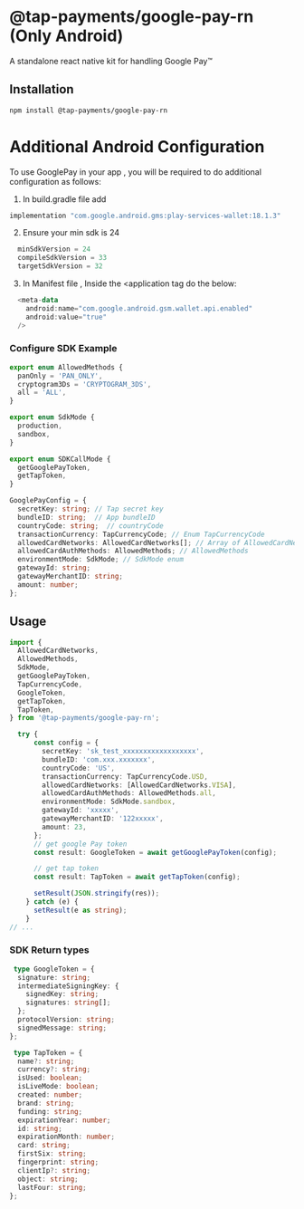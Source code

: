 # @tap-payments/google-pay-rn (Only Android)
A standalone react native kit for handling Google Pay™

## Installation

```sh
npm install @tap-payments/google-pay-rn
```

<a name="additional_config_googlepay"></a>
# Additional Android Configuration
To use GooglePay in your app , you will be required to do additional configuration as follows:

1. In build.gradle file add

```kotlin
implementation "com.google.android.gms:play-services-wallet:18.1.3"
```

2. Ensure your min sdk is 24
```kotlin
  minSdkVersion = 24
  compileSdkVersion = 33
  targetSdkVersion = 32
```

3. In Manifest file , Inside the <application tag do the below:

```kotlin
  <meta-data
    android:name="com.google.android.gsm.wallet.api.enabled"
    android:value="true"
  />
```

### Configure SDK Example

```ts
export enum AllowedMethods {
  panOnly = 'PAN_ONLY',
  cryptogram3Ds = 'CRYPTOGRAM_3DS',
  all = 'ALL',
}
```

```ts
export enum SdkMode {
  production,
  sandbox,
}
```

```ts
export enum SDKCallMode {
  getGooglePayToken,
  getTapToken,
}
```

```ts
GooglePayConfig = {
  secretKey: string; // Tap secret key
  bundleID: string;  // App bundleID
  countryCode: string;  // countryCode
  transactionCurrency: TapCurrencyCode; // Enum TapCurrencyCode
  allowedCardNetworks: AllowedCardNetworks[]; // Array of AllowedCardNetworks enum 
  allowedCardAuthMethods: AllowedMethods; // AllowedMethods
  environmentMode: SdkMode; // SdkMode enum
  gatewayId: string;
  gatewayMerchantID: string;
  amount: number;
};
```


## Usage

```ts
import {
  AllowedCardNetworks,
  AllowedMethods,
  SdkMode,
  getGooglePayToken,
  TapCurrencyCode,
  GoogleToken,
  getTapToken,
  TapToken,
} from '@tap-payments/google-pay-rn';

  try {
      const config = {
        secretKey: 'sk_test_xxxxxxxxxxxxxxxxxx',
        bundleID: 'com.xxx.xxxxxxx',
        countryCode: 'US',
        transactionCurrency: TapCurrencyCode.USD,
        allowedCardNetworks: [AllowedCardNetworks.VISA],
        allowedCardAuthMethods: AllowedMethods.all,
        environmentMode: SdkMode.sandbox,
        gatewayId: 'xxxxx',
        gatewayMerchantID: '122xxxxx',
        amount: 23,
      };
      // get google Pay token
      const result: GoogleToken = await getGooglePayToken(config);

      // get tap token
      const result: TapToken = await getTapToken(config);

      setResult(JSON.stringify(res));
    } catch (e) {
      setResult(e as string);
    }
// ...

```
### SDK Return types


```ts
 type GoogleToken = {
  signature: string;
  intermediateSigningKey: {
    signedKey: string;
    signatures: string[];
  };
  protocolVersion: string;
  signedMessage: string;
};
```

```ts
 type TapToken = {
  name?: string;
  currency?: string;
  isUsed: boolean;
  isLiveMode: boolean;
  created: number;
  brand: string;
  funding: string;
  expirationYear: number;
  id: string;
  expirationMonth: number;
  card: string;
  firstSix: string;
  fingerprint: string;
  clientIp?: string;
  object: string;
  lastFour: string;
};

```
